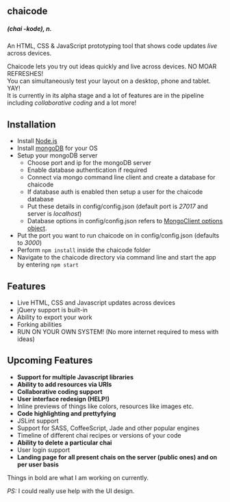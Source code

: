 chaicode
-------------
##### (chai -kode), *n.*  

An HTML, CSS & JavaScript prototyping tool that shows code updates *live* across devices.
   
Chaicode lets you try out ideas quickly and live across devices. NO MOAR REFRESHES!  
You can simultaneously test your layout on a desktop, phone and tablet. YAY!  
It is currently in its alpha stage and a lot of features are in the pipeline including *collaborative coding* and a lot more!

Installation
--------------
- Install [Node.js](http://nodejs.org/ "Node.js installation link")
- Install [mongoDB](http://www.mongodb.org/downloads "mongoDB installation link") for your OS
- Setup your mongoDB server
	- Choose port and ip for the mongoDB server
	- Enable database authentication if required
    - Connect via mongo command line client and create a database for chaicode
    - If database auth is enabled then setup a user for the chaicode database
    - Put these details in config/config.json (default port is *27017* and server is *localhost*)
    - Database options in config/config.json refers to [MongoClient options object](http://mongodb.github.io/node-mongodb-native/api-generated/mongoclient.html "MongoClient options object").
- Put the port you want to run chaicode on in config/config.json (defaults to *3000*)
- Perform ```npm install``` inside the chaicode folder
- Navigate to the chaicode directory via command line and start the app by entering ```npm start```

Features
--------------
- Live HTML, CSS and Javascript updates across devices
- jQuery support is built-in
- Ability to export your work
- Forking abilities
- RUN ON YOUR OWN SYSTEM! (No more internet required to mess with ideas)

Upcoming Features
--------------
- __Support for multiple Javascript libraries__
- __Ability to add resources via URIs__
- __Collaborative coding support__
- __User interface redesign (HELP!)__
- Inline previews of things like colors, resources like images etc.
- __Code highlighting and prettyfying__
- JSLint support
- Support for SASS, CoffeeScript, Jade and other popular engines
- Timeline of different chai recipes or versions of your code
- __Ability to delete a particular chai__
- User login support
- __Landing page for all present chais on the server (public ones) and on per user basis__

Things in bold are what I am working on currently.   

*PS:* I could really use help with the UI design.